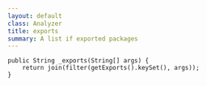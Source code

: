 ```yaml
---
layout: default
class: Analyzer
title: exports
summary: A list if exported packages
---
```


	public String _exports(String[] args) {
		return join(filter(getExports().keySet(), args));
	}
